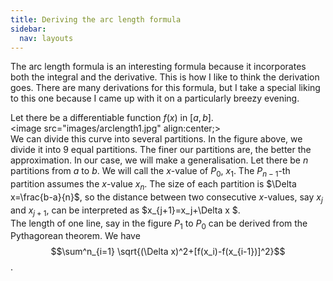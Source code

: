 ```yaml
---
title: Deriving the arc length formula
sidebar:
  nav: layouts
---
```


The arc length formula is an interesting formula because it incorporates both the integral and the derivative. This is how I like to think the derivation goes.
There are many derivations for this formula, but I take a special liking to this one because I came up with it on a particularly breezy evening. <br>

Let there be a differentiable function $f(x)$ in $[a,b]$.<br>
<image src="images/arclength1.jpg" align:center;><br>
We can divide this curve into several partitions. In the figure above, we divide it into 9 equal partitions.
The finer our partitions are, the better the approximation. In our case, we will make a generalisation.
Let there be $n$ partitions from $a$ to $b$. We will call the $x$-value of $P_0$, $x_1$. The $P_{n-1}$-th partition
assumes the $x$-value $x_n$. The size of each partition is $\Delta x=\frac{b-a}{n}$, so the distance between two consecutive
$x$-values, say $x_j$ and $x_{j+1}$, can be interpreted as $x_{j+1}=x_j+\Delta x $.<br>
The length of one line, say in the figure $P_1$ to $P_0$ can be derived from the Pythagorean theorem. We have<br>
$$\sum^n_{i=1} \sqrt{(\Delta x)^2+[f(x_i)-f(x_{i-1})]^2}$$.
